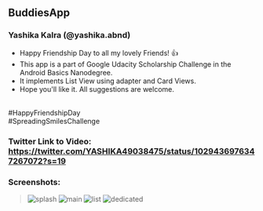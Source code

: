 ## BuddiesApp
### Yashika Kalra (@yashika.abnd) <br/>
* Happy Friendship Day to all my lovely Friends! 👍 
* This app is a part of Google Udacity Scholarship Challenge in the Android Basics Nanodegree. 
* It implements List View using adapter and Card Views.
* Hope you'll like it. All suggestions are welcome.
<br/>
#HappyFriendshipDay <br/>
#SpreadingSmilesChallenge <br/>

### Twitter Link to Video: https://twitter.com/YASHIKA49038475/status/1029436976347267072?s=19 <br/>

### Screenshots:<br/>


> ![splash](https://user-images.githubusercontent.com/39722898/44111947-69ac94c2-a021-11e8-839c-c0b9642b369b.jpeg) 
> ![main](https://user-images.githubusercontent.com/39722898/44111960-6f109954-a021-11e8-82ff-ac22c906bf45.jpeg)
> ![list](https://user-images.githubusercontent.com/39722898/44111970-737f15a6-a021-11e8-9a52-9c21ff9f1a14.jpeg)
> ![dedicated](https://user-images.githubusercontent.com/39722898/44111982-7bf489b4-a021-11e8-8da1-391e2f53a569.jpeg)
